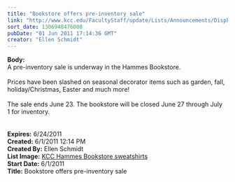 ```yaml
---
title: "Bookstore offers pre-inventory sale"
link: "http://www.kcc.edu/FacultyStaff/update/Lists/Announcements/DispForm.aspx?ID=331"
sort_date: 1306948476000
pubDate: "01 Jun 2011 17:14:36 GMT"
creator: "Ellen Schmidt"
---
```


<div><b>Body:</b> <div class=ExternalClass3AC520AFEE6D404EA95F46DE9A699EE3>
<div>A pre-inventory sale is underway in the Hammes Bookstore.</div>
<div> </div>
<div>Prices have been slashed on seasonal decorator items such as garden, fall, holiday/Christmas, Easter and much more! </div>
<div> </div>
<div>The sale ends June 23. The bookstore will be closed June 27 through July 1 for inventory.</div>
<div> </div>
<div> </div></div></div>
<div><b>Expires:</b> 6/24/2011</div>
<div><b>Created:</b> 6/1/2011 12:14 PM</div>
<div><b>Created By:</b> Ellen Schmidt</div>
<div><b>List Image:</b> <a href="http://www.kcc.edu/FacultyStaff/update/PublishingImages/bookstore-sweatshirts-350w.jpg">KCC Hammes Bookstore sweatshirts</a></div>
<div><b>Start Date:</b> 6/1/2011</div>
<div><b>Title:</b> Bookstore offers pre-inventory sale</div>

